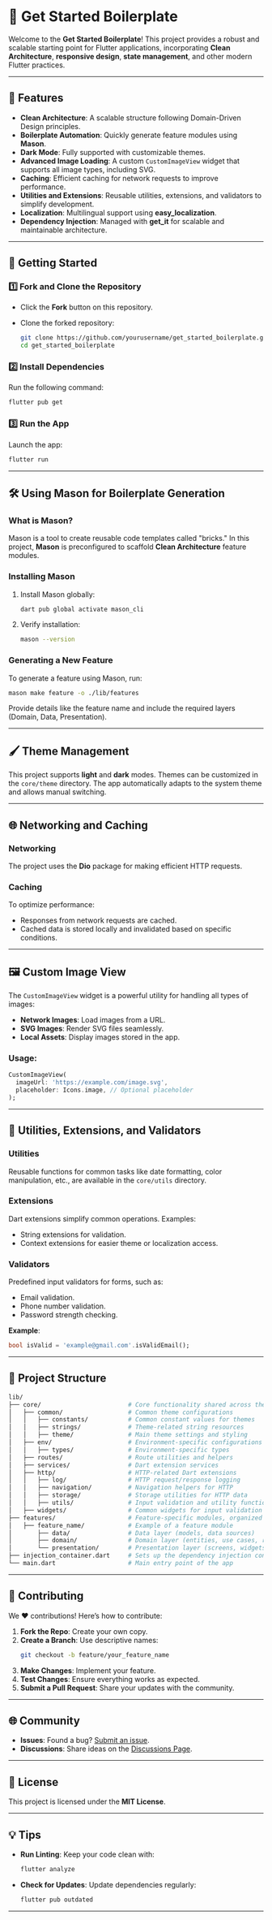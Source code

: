 # 📱 Get Started Boilerplate

Welcome to the **Get Started Boilerplate**! This project provides a robust and scalable starting point for Flutter applications, incorporating **Clean Architecture**, **responsive design**, **state management**, and other modern Flutter practices.

---

## 🚀 Features

- **Clean Architecture**: A scalable structure following Domain-Driven Design principles.
- **Boilerplate Automation**: Quickly generate feature modules using **Mason**.
- **Dark Mode**: Fully supported with customizable themes.
- **Advanced Image Loading**: A custom `CustomImageView` widget that supports all image types, including SVG.
- **Caching**: Efficient caching for network requests to improve performance.
- **Utilities and Extensions**: Reusable utilities, extensions, and validators to simplify development.
- **Localization**: Multilingual support using **easy_localization**.
- **Dependency Injection**: Managed with **get_it** for scalable and maintainable architecture.

---

## 📖 Getting Started

### 1️⃣ Fork and Clone the Repository

- Click the **Fork** button on this repository.
- Clone the forked repository:

  ```bash
  git clone https://github.com/yourusername/get_started_boilerplate.git
  cd get_started_boilerplate
  ```

### 2️⃣ Install Dependencies

Run the following command:

```bash
flutter pub get
```

### 3️⃣ Run the App

Launch the app:

```bash
flutter run
```

---

## 🛠 Using Mason for Boilerplate Generation

### What is Mason?

Mason is a tool to create reusable code templates called "bricks." In this project, **Mason** is preconfigured to scaffold **Clean Architecture** feature modules.

### Installing Mason

1. Install Mason globally:

   ```bash
   dart pub global activate mason_cli
   ```

2. Verify installation:

   ```bash
   mason --version
   ```

### Generating a New Feature

To generate a feature using Mason, run:

```bash
mason make feature -o ./lib/features
```

Provide details like the feature name and include the required layers (Domain, Data, Presentation).

---

## 🖌 Theme Management

This project supports **light** and **dark** modes. Themes can be customized in the `core/theme` directory. The app automatically adapts to the system theme and allows manual switching.

---

## 🌐 Networking and Caching

### Networking

The project uses the **Dio** package for making efficient HTTP requests.

### Caching

To optimize performance:
- Responses from network requests are cached.
- Cached data is stored locally and invalidated based on specific conditions.

---

## 🖼 Custom Image View

The `CustomImageView` widget is a powerful utility for handling all types of images:

- **Network Images**: Load images from a URL.
- **SVG Images**: Render SVG files seamlessly.
- **Local Assets**: Display images stored in the app.

### Usage:

```dart
CustomImageView(
  imageUrl: 'https://example.com/image.svg', 
  placeholder: Icons.image, // Optional placeholder
);
```

---

## 🧩 Utilities, Extensions, and Validators

### Utilities

Reusable functions for common tasks like date formatting, color manipulation, etc., are available in the `core/utils` directory.

### Extensions

Dart extensions simplify common operations. Examples:
- String extensions for validation.
- Context extensions for easier theme or localization access.

### Validators

Predefined input validators for forms, such as:
- Email validation.
- Phone number validation.
- Password strength checking.

**Example**:

```dart
bool isValid = 'example@gmail.com'.isValidEmail();
```

---

## 📂 Project Structure

```bash
lib/
├── core/                        # Core functionality shared across the app
│   ├── common/                  # Common theme configurations
│   │   ├── constants/           # Common constant values for themes
│   │   ├── strings/             # Theme-related string resources
│   │   ├── theme/               # Main theme settings and styling
│   ├── env/                     # Environment-specific configurations
│   │   ├── types/               # Environment-specific types
│   ├── routes/                  # Route utilities and helpers
│   ├── services/                # Dart extension services
│   ├── http/                    # HTTP-related Dart extensions
│   │   ├── log/                 # HTTP request/response logging
│   │   ├── navigation/          # Navigation helpers for HTTP
│   │   ├── storage/             # Storage utilities for HTTP data
│   │   ├── utils/               # Input validation and utility functions
│   ├── widgets/                 # Common widgets for input validation
├── features/                    # Feature-specific modules, organized by domain
│   ├── feature_name/            # Example of a feature module
│       ├── data/                # Data layer (models, data sources)
│       ├── domain/              # Domain layer (entities, use cases, repositories)
│       └── presentation/        # Presentation layer (screens, widgets, bloc)
├── injection_container.dart     # Sets up the dependency injection container
└── main.dart                    # Main entry point of the app
```

---

## 🤝 Contributing

We ❤️ contributions! Here’s how to contribute:

1. **Fork the Repo**: Create your own copy.
2. **Create a Branch**: Use descriptive names:
   ```bash
   git checkout -b feature/your_feature_name
   ```
3. **Make Changes**: Implement your feature.
4. **Test Changes**: Ensure everything works as expected.
5. **Submit a Pull Request**: Share your updates with the community.

---

## 🌐 Community

- **Issues**: Found a bug? [Submit an issue](#).
- **Discussions**: Share ideas on the [Discussions Page](#).

---

## 📄 License

This project is licensed under the **MIT License**.

---

## 💡 Tips

- **Run Linting**: Keep your code clean with:

  ```bash
  flutter analyze
  ```

- **Check for Updates**: Update dependencies regularly:

  ```bash
  flutter pub outdated
  ```

---
